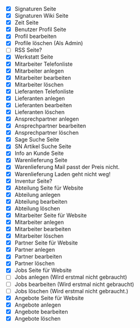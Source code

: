 - [x] Signaturen Seite
- [x] Signaturen Wiki Seite
- [x] Zeit Seite
- [x] Benutzer Profil Seite
- [x] Profil bearbeiten
- [x] Profile löschen (Als Admin)
- [ ] RSS Seite?
- [x] Werkstatt Seite
- [x] Mitarbeiter Telefonliste
- [x] Mitarbeiter anlegen
- [x] Mitarbeiter bearbeiten
- [x] Mitarbeiter löschen
- [x] Lieferanten Telefonliste
- [x] Lieferanten anlegen
- [x] Lieferanten bearbeiten
- [x] Lieferanten löschen
- [x] Ansprechpartner anlegen
- [x] Ansprechpartner bearbeiten
- [x] Ansprechpartner löschen
- [x] Sage Suche Seite
- [x] SN Artikel Suche Seite
- [x] Info an Kunde Seite
- [x] Warenlieferung Seite
- [x] Warenlieferung Mail passt der Preis nicht.
- [x] Warenlieferung Laden geht nicht weg!
- [x] Inventur Seite?
- [x] Abteilung Seite für Website
- [x] Abteilung anlegen
- [x] Abteilung bearbeiten
- [x] Abteilung löschen
- [x] Mitarbeiter Seite für Website
- [x] Mitarbeiter anlegen
- [x] Mitarbeiter bearbeiten
- [x] Mitarbeiter löschen
- [x] Partner Seite für Website
- [x] Partner anlegen
- [x] Partner bearbeiten
- [x] Partner löschen
- [x] Jobs Seite für Website
- [ ] Jobs anlegen (Wird erstmal nicht gebraucht)
- [ ] Jobs bearbeiten (Wird erstmal nicht gebraucht)
- [ ] Jobs löschen (Wird erstmal nicht gebraucht.)
- [x] Angebote Seite für Website
- [x] Angebote anlegen
- [x] Angebote bearbeiten
- [x] Angebote löschen
